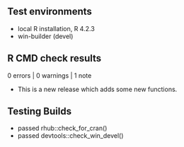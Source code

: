 ## Test environments
* local R installation, R 4.2.3
* win-builder (devel)

## R CMD check results

0 errors | 0 warnings | 1 note

* This is a new release which adds some new functions.

## Testing Builds
* passed rhub::check_for_cran()
* passed devtools::check_win_devel()
